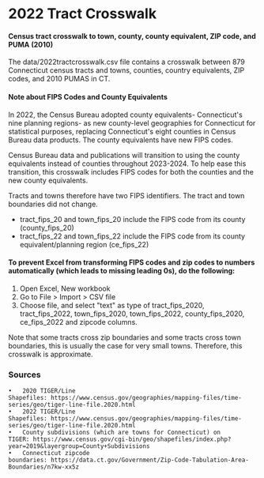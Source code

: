 # 2022 Tract Crosswalk
#### Census tract crosswalk to town, county, county equivalent, ZIP code, and PUMA (2010)

The data/2022tractcrosswalk.csv file contains a crosswalk between 879 Connecticut census tracts and towns, counties, country equivalents, ZIP codes, and 2010 PUMAS in CT.


#### Note about FIPS Codes and County Equivalents

In 2022, the Census Bureau adopted county equivalents- Connecticut's nine planning regions- as new county-level geographies for Connecticut for statistical purposes, replacing Connecticut's eight counties in Census Bureau data products. The county equivalents have new FIPS codes. 

Census Bureau data and publications will transition to using the county equivalents instead of counties throughout 2023-2024. To help ease this transition, this crosswalk includes FIPS codes for both the counties and the new county equivalents. 

Tracts and towns therefore have two FIPS identifiers. The tract and town boundaries did not change.
- tract_fips_20 and town_fips_20 include the FIPS code from its county (county_fips_20)
- tract_fips_22 and town_fips_22 include the FIPS code from its county equivalent/planning region (ce_fips_22)


#### To prevent Excel from transforming FIPS codes and zip codes to numbers automatically (which leads to missing leading 0s), do the following:
1.	Open Excel, New workbook
2.	Go to File > Import > CSV file
3.	Choose file, and select "text" as type of tract_fips_2020, tract_fips_2022, town_fips_2020, town_fips_2022, county_fips_2020, ce_fips_2022 and zipcode columns.

Note that some tracts cross zip boundaries and some tracts cross town boundaries, this is usually the case for very small towns. Therefore, this crosswalk is approximate.


### Sources

	•	2020 TIGER/Line Shapefiles: https://www.census.gov/geographies/mapping-files/time-series/geo/tiger-line-file.2020.html
	•	2022 TIGER/Line Shapefiles: https://www.census.gov/geographies/mapping-files/time-series/geo/tiger-line-file.2020.html
	•	County subdivisions (which are towns for Connecticut) on TIGER: https://www.census.gov/cgi-bin/geo/shapefiles/index.php?year=2019&layergroup=County+Subdivisions
	•	Connecticut zipcode boundaries: https://data.ct.gov/Government/Zip-Code-Tabulation-Area-Boundaries/n7kw-xx5z

